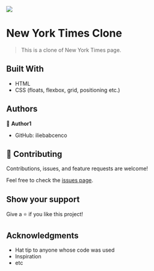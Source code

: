 ![](https://img.shields.io/badge/Microverse-blueviolet)

# New York Times Clone

> This is a clone of New York Times page.


## Built With

- HTML
- CSS (floats, flexbox, grid, positioning etc.)



## Authors

👤 **Author1**

- GitHub: iliebabcenco


## 🤝 Contributing

Contributions, issues, and feature requests are welcome!

Feel free to check the [issues page](issues/).

## Show your support

Give a ⭐️ if you like this project!

## Acknowledgments

- Hat tip to anyone whose code was used
- Inspiration
- etc
